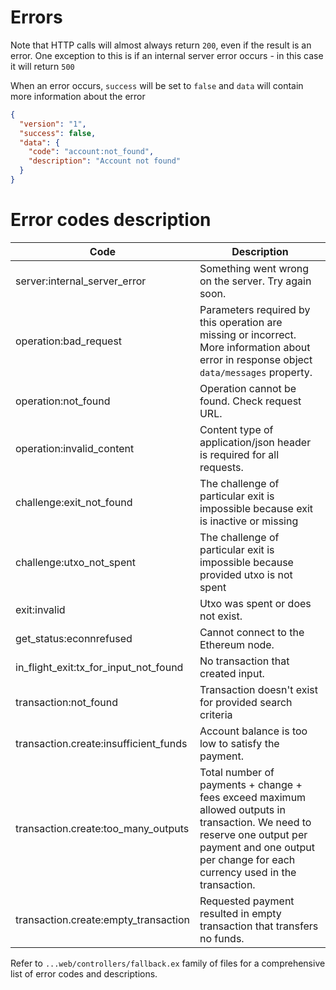 # Errors

Note that HTTP calls will almost always return `200`, even if the result is an error. One exception to this is if an internal server error occurs - in this case it will return `500`

When an error occurs, `success` will be set to `false` and `data` will contain more information about the error

```json
{
  "version": "1",
  "success": false,
  "data": {
    "code": "account:not_found",
    "description": "Account not found"
  }
}
```

# Error codes description

Code | Description
---- | -----------  
server:internal_server_error | Something went wrong on the server. Try again soon.
operation:bad_request | Parameters required by this operation are missing or incorrect. More information about error in response object `data/messages` property.
operation:not_found | Operation cannot be found. Check request URL.
operation:invalid_content | Content type of application/json header is required for all requests.
challenge:exit_not_found | The challenge of particular exit is impossible because exit is inactive or missing
challenge:utxo_not_spent | The challenge of particular exit is impossible because provided utxo is not spent
exit:invalid | Utxo was spent or does not exist.
get_status:econnrefused | Cannot connect to the Ethereum node.
in_flight_exit:tx_for_input_not_found | No transaction that created input.
transaction:not_found | Transaction doesn't exist for provided search criteria
transaction.create:insufficient_funds | Account balance is too low to satisfy the payment.
transaction.create:too_many_outputs | Total number of payments + change + fees exceed maximum allowed outputs in transaction. We need to reserve one output per payment and one output per change for each currency used in the transaction.
transaction.create:empty_transaction | Requested payment resulted in empty transaction that transfers no funds.

Refer to `...web/controllers/fallback.ex` family of files for a comprehensive list of error codes and descriptions.
